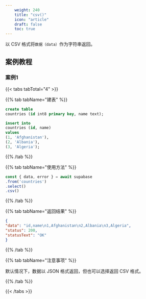 ```yaml
---
    weight: 240
    title: "csv()"
    icon: "article"
    draft: false
    toc: true
---
```



以 CSV 格式将`数据（data）`作为字符串返回。

## 案例教程
### 案例1 

{{< tabs tabTotal="4" >}}
 

{{% tab tabName="建表" %}}



  ```sql
create table
  countries (id int8 primary key, name text);

insert into
  countries (id, name)
values
  (1, 'Afghanistan'),
  (2, 'Albania'),
  (3, 'Algeria');
  ```



{{% /tab %}}

{{% tab tabName="使用方法" %}}



  ```ts
const { data, error } = await supabase
  .from('countries')
  .select()
  .csv()
  ```



{{% /tab %}}


{{% tab tabName="返回结果" %}}



  ```json
{
  "data": "id,name\n1,Afghanistan\n2,Albania\n3,Algeria",
  "status": 200,
  "statusText": "OK"
}
  ```



{{% /tab %}}

{{% tab tabName="注意事项" %}}



默认情况下，数据以 JSON 格式返回，但也可以选择返回 CSV 格式。



{{% /tab %}}

{{< /tabs >}}
